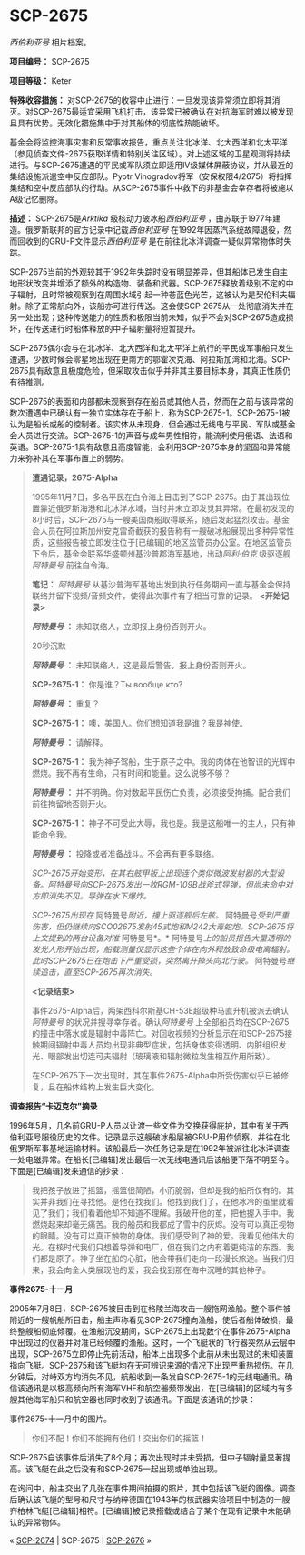 # SCP-2675
                        




*西伯利亚号* 相片档案。



**项目编号：** SCP-2675

**项目等级：** Keter

**特殊收容措施：** 对SCP-2675的收容中止进行：一旦发现该异常须立即将其消灭。对SCP-2675最适宜采用飞机打击，该异常已被确认在对抗海军时难以被发现且具有优势。无效化措施集中于对其船体的彻底性热能破坏。

基金会将监控海事灾害和反常事故报告，重点关注北冰洋、北大西洋和北太平洋（参见侦查文件-2675获取详情和特别关注区域）。对上述区域的卫星观测将持续进行。与SCP-2675遭遇的平民或军队须立即适用IV级媒体屏蔽协议，并从最近的集结设施派遣空中反应部队。Pyotr Vinogradov将军（安保权限4/2675）将指挥集结和空中反应部队的行动。从SCP-2675事件中救下的非基金会幸存者将被施以A级记忆删除。

**描述：** SCP-2675是*Arktika* 级核动力破冰船*西伯利亚号* ，由苏联于1977年建造。俄罗斯联邦的官方记录中记载*西伯利亚号* 在1992年因蒸汽系统故障退役，然而回收到的GRU-P文件显示*西伯利亚号* 是在前往北冰洋调查一疑似异常物体时失踪。

SCP-2675当前的外观较其于1992年失踪时没有明显差异，但其船体已发生自主地形状改变并增添了额外的构造物、装备和武器。SCP-2675释放着级别不定的中子辐射，且时常被观察到在周围水域引起一种苍蓝色光芒，这被认为是契伦科夫辐射。除了正常航向外，该船亦可进行传送。这会使SCP-2675从一处彻底消失并在另一处出现；这种传送能力的性质和极限当前未知，似乎不会对SCP-2675造成损坏，在传送进行时船体释放的中子辐射量将短暂提升。

SCP-2675偶尔会与在北冰洋、北大西洋和北太平洋上航行的平民或军事船只发生遭遇，少数时候会零星地出现在更南方的鄂霍次克海、阿拉斯加湾和北海。SCP-2675具有敌意且极度危险，但采取攻击似乎并非其主要目标本身，其真正性质仍有待推测。

SCP-2675的表面和内部都未观察到存在船员或其他人员，然而在之前与该异常的数次遭遇中已确认有一独立实体存在于船上，称为SCP-2675-1。SCP-2675-1被认为是船长或船的控制者。该实体从未现身，但会通过无线电与平民、军队或基金会人员进行交流。SCP-2675-1的声音与成年男性相符，能流利使用俄语、法语和英语。SCP-2675-1具有敌意且高度智能，会利用SCP-2675本身的坚固和异常能力来弥补其在军事布置上的弱势。


> **遭遇记录，2675-Alpha** 
> 
> 1995年11月7日，多名平民在白令海上目击到了SCP-2675。由于其出现位置靠近俄罗斯海港和北冰洋水域，当时并未立即发觉其异常。在最初发现的8小时后，SCP-2675与一艘美国商船取得联系，随后发起猛烈攻击。基金会人员在阿拉斯加州安克雷奇截获的报告称有一艘破冰船展现出多种异常性质，这些报告被立即发往位于[已编辑]的地区监管员办公室。在地区监管员下令后，基金会联系华盛顿州基沙普郡海军基地，出动*阿利·伯克* 级驱逐舰*阿特曼号* 前往白令海。
> 
> **笔记：** *阿特曼号* 从基沙普海军基地出发到执行任务期间一直与基金会保持联络并留下视频/音频文件，使得此次事件有了相当可靠的记录。
**<开始记录>** 
> 
> ***阿特曼号* ：** 未知联络人，立即报上身份否则开火。
> 
> 20秒沉默
> 
> ***阿特曼号* ：** 未知联络人，这是最后警告，报上身份否则开火。
> 
> **SCP-2675-1：** 你是谁？Ты вообще кто?
> 
> ***阿特曼号* ：** 重复？
> 
> **SCP-2675-1：** 噢，美国人。你们想知道我是谁？我是神使。
> 
> ***阿特曼号* ：** 请解释。
> 
> **SCP-2675-1：** 我为神子驾船，生于原子之中。我的肉体在他智识的光辉中燃烧。我不再有生命，只有时间和能量。这么说够不够？
> 
> ***阿特曼号* ：** 并不明确。你对数起平民伤亡负责，必须接受拘捕。配合我们前往拘留地否则开火。
> 
> **SCP-2675-1：** 神子不可受此大辱，我也是。我是这船唯一的主人，只有神能命令我。
> 
> ***阿特曼号* ：** 投降或者准备战斗。不会再有更多联络。
> 
> *SCP-2675开始变形，在其右舷甲板上出现连个类似微波发射器的大型设备。阿特曼号向SCP-2675发出一枚RGM-109B战斧式导弹，但尚未命中对方即消失不见。导弹在水下爆炸。* 
> 
> *SCP-2675出现在* 阿特曼号*附近，撞上驱逐舰后左舷。* 阿特曼号*受到严重伤害，但仍继续向SCO02675发射45式炮和M242大毒蛇炮。SCP-2675将上文提到的两台设备对准* 阿特曼号*。* 阿特曼号*上的船员报告大量透明的发光人形开始出现，船载测量仪显示这些个体在向外释放致命级电离辐射。此时SCP-2675已在炮击下严重受损，突然离开掉头向北行驶。* 阿特曼号*继续追击，直至SCP-2675再次消失。* 
> 
> **<记录结束>** 
> 
> 事件2675-Alpha后，两架西科尔斯基CH-53E超级种马直升机被派去确认*阿特曼号* 的状况并搜寻幸存者。确认*阿特曼号* 上全部船员均在SCP-2675的撞击中落水或是辐射中毒阵亡。对回收视频的分析显示在和SCP-2675接触期间辐射中毒人员均出现非典型症状，包括身体变得透明、内脏组织发光、眼部发出切连可夫辐射（玻璃液和辐射微粒发生相互作用所致）。
> 
> 在SCP-2675下一次出现时，其在事件2675-Alpha中所受伤害似乎已被修复，且在船体结构上发生巨大变化。
> 

**调查报告“卡迈克尔”摘录** 

1996年5月，几名前GRU-P人员以让渡一些文件为交换获得庇护，其中有关于西伯利亚号服役历史的文件。记录显示这艘破冰船层被GRU-P用作侦察，并往在北俄罗斯军事基地运输材料。该船最后一次任务记录是在1992年被派往北冰洋调查一处电磁异常。在船长[已编辑]发出最后一次无线电通讯后该船便下落不明至今。下面是[已编辑]发来通信的抄录：


> 我把孩子放进了摇篮，摇篮很简陋，小而脆弱，但却是我的船所仅有的。其实并非我们在寻找他。是他在找我们。他找到我们了，在他冰冷的茧里就看见了我们；我们看着他却不知道不理解。我破开他的茧，把他握入手中。我燃烧起来却毫无痛苦。我的船员和我都成了雪中的灰烬。没有可以真正视物的眼睛。没有可以真正触物的身体。我们感受到了神的爱。我看见他伟大的光。在核时代我们只想着导弹和电厂，但在我们之内有着更纯洁的东西。我们都是原子。神子坐在船的心脏，他会带我们走向一段漫长旅途。当我们归来，我会向全人类展现他的爱，我会找到那在海中沉睡的其他神子。
> 

**事件2675-十一月** 

2005年7月8日，SCP-2675被目击到在格陵兰海攻击一艘拖网渔船。整个事件被附近的一艘帆船所目击，船主声称看见SCP-2675撞向渔船，使后者船体破损，最终整艘船彻底倾覆。在渔船沉没期间，SCP-2675上出现数个在事件2675-Alpha中出现过的仪器并对准已经倾覆的渔船。这时，一个飞艇状的飞行器突然从云层中出现，SCP-2675立即停止先前活动，船体上出现多个此前从未出现过的未知装置指向飞艇。SCP-2675和该飞艇均在无可辨识来源的情况下出现严重热损伤。在几分钟后，对峙双方均消失不见，航船收到一条发自SCP-2675-1的无线电通讯。确信该通讯是以极高频向所有海军VHF和航空器频带发出，在[已编辑]的区域内有多艘其他海军船只和航空器也同时收到了该通讯。下面是该通讯的抄录：



事件2675-十一月中的图片。




> 你们不配！你们不能拥有他们！交出你们的摇篮！
> 

SCP-2675自该事件后消失了8个月；再次出现时并未受损，但中子辐射量显著提高。该飞艇在此之后没有和SCP-2675一起出现或单独出现。

在询问中，船主交出了几张在事件期间拍摄的照片，其中包括该飞艇的图像。调查后确认该飞艇的型号和尺寸与纳粹德国在1943年的核武器实验项目中制造的一艘齐柏林飞艇[已编辑]相符。[已编辑]被记录搭载或结合了某个在现有记录中未能确认的异常物体。



« <a shape='rect' class='newpage' href='/scp-2674'>SCP-2674</a> | SCP-2675 | <a shape='rect' class='newpage' href='/scp-2676'>SCP-2676</a> »





                    